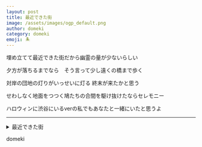 ```yaml
---
layout: post
title: 最近できた街
image: /assets/images/ogp_default.png
author: domeki
category: domeki
emoji: 🏝️
---
```


<div class="tanka-area"><div class="tanka">
<p>埋め立てて最近できた街だから幽霊の量が少ないらしい</p>

<p>夕方が落ちるまでなら　そう言って少し遠くの橋まで歩く</p>

<p>対岸の団地の灯りがいっせいに灯る 終末が来たかと思う</p>

<p>せわしなく地面をつつく鳩たちの合間を駆け抜けたならセレモニー</p>

<p>ハロウィンに渋谷にいるverの私でもあなたと一緒にいたと思うよ</p>

</div></div>

---

<details><summary>最近できた街</summary>
埋め立てて最近できた街だから幽霊の量が少ないらしい<br/>
夕方が落ちるまでなら　そう言って少し遠くの橋まで歩く<br/>
対岸の団地の灯りがいっせいに灯る 終末が来たかと思う<br/>
せわしなく地面をつつく鳩たちの合間を駆け抜けたならセレモニー<br/>
ハロウィンに渋谷にいるverの私でもあなたと一緒にいたと思うよ<br/>
<br/>

</details>

domeki
